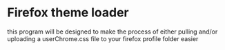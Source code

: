 #  Firefox theme loader
this program will be designed to make the process of either pulling and/or uploading a userChrome.css file to your firefox profile folder easier
